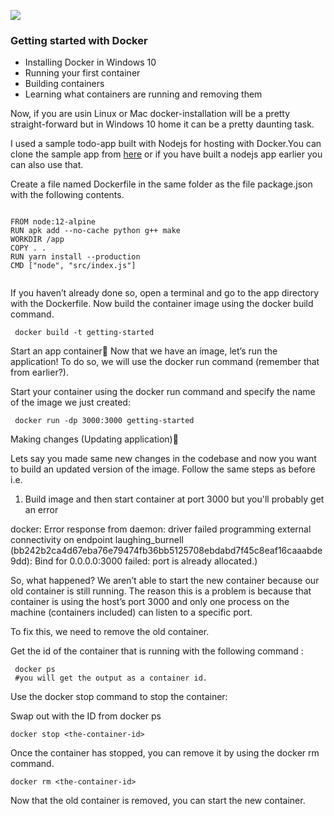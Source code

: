 ![](https://pbs.twimg.com/profile_images/1273307847103635465/lfVWBmiW_400x400.png)

### Getting started with Docker 

- Installing Docker in Windows 10
- Running your first container
- Building containers
- Learning what containers are running and removing them

Now, if you are usin Linux or Mac docker-installation will be a pretty straight-forward but in Windows 10 home it can be a pretty daunting task.


I used a sample todo-app built with Nodejs for hosting with Docker.You can clone the sample app from [here](https://github.com/docker/getting-started) or if you have built a  nodejs app earlier you can also use that.



Create a file named Dockerfile in the same folder as the file package.json with the following contents.

```

FROM node:12-alpine
RUN apk add --no-cache python g++ make
WORKDIR /app
COPY . .
RUN yarn install --production
CMD ["node", "src/index.js"]
 
 ```
 
 If you haven’t already done so, open a terminal and go to the app directory with the Dockerfile. Now build the container image using the docker build command.

```
 docker build -t getting-started 
```

Start an app container🔗
Now that we have an image, let’s run the application! To do so, we will use the docker run command (remember that from earlier?).

Start your container using the docker run command and specify the name of the image we just created:

```
 docker run -dp 3000:3000 getting-started
```


Making changes (Updating application)🔗

Lets say you made same new changes in the codebase and now you want to build an updated version of the image.
Follow the same steps as before i.e. 
1. Build image and then start container at port 3000 but you'll probably get 
an error

docker: Error response from daemon: driver failed programming external connectivity on endpoint laughing_burnell 
(bb242b2ca4d67eba76e79474fb36bb5125708ebdabd7f45c8eaf16caaabde9dd): Bind for 0.0.0.0:3000 failed: port is already allocated.)

So, what happened? We aren’t able to start the new container because our old container is still running. The reason this is a problem is because that container is using the host’s port 3000 and only one process on the machine (containers included) can listen to a specific port. 

To fix this, we need to remove the old container.

Get the id of the container that is running with the following command :

```
 docker ps 
 #you will get the output as a container id.
```

Use the docker stop command to stop the container:
 
 Swap out <the-container-id> with the ID from docker ps
 
 ```
 docker stop <the-container-id>
 ```
 
 
Once the container has stopped, you can remove it by using the docker rm command.

```
docker rm <the-container-id>
```
 
Now that the old container is removed, you can start the new container.







